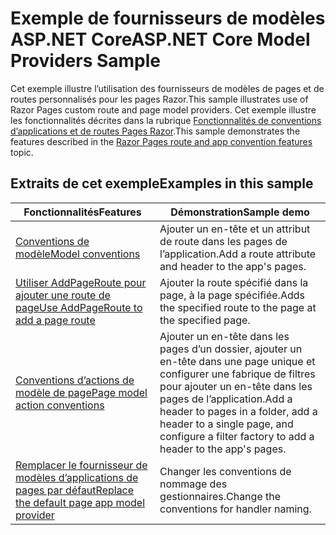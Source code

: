 # <a name="aspnet-core-model-providers-sample"></a><span data-ttu-id="3e4df-101">Exemple de fournisseurs de modèles ASP.NET Core</span><span class="sxs-lookup"><span data-stu-id="3e4df-101">ASP.NET Core Model Providers Sample</span></span>

<span data-ttu-id="3e4df-102">Cet exemple illustre l’utilisation des fournisseurs de modèles de pages et de routes personnalisés pour les pages Razor.</span><span class="sxs-lookup"><span data-stu-id="3e4df-102">This sample illustrates use of Razor Pages custom route and page model providers.</span></span> <span data-ttu-id="3e4df-103">Cet exemple illustre les fonctionnalités décrites dans la rubrique [Fonctionnalités de conventions d’applications et de routes Pages Razor](https://docs.microsoft.com/aspnet/core/mvc/razor-pages/razor-pages-convention-features).</span><span class="sxs-lookup"><span data-stu-id="3e4df-103">This sample demonstrates the features described in the [Razor Pages route and app convention features](https://docs.microsoft.com/aspnet/core/mvc/razor-pages/razor-pages-convention-features) topic.</span></span>

## <a name="examples-in-this-sample"></a><span data-ttu-id="3e4df-104">Extraits de cet exemple</span><span class="sxs-lookup"><span data-stu-id="3e4df-104">Examples in this sample</span></span>

| <span data-ttu-id="3e4df-105">Fonctionnalités</span><span class="sxs-lookup"><span data-stu-id="3e4df-105">Features</span></span> | <span data-ttu-id="3e4df-106">Démonstration</span><span class="sxs-lookup"><span data-stu-id="3e4df-106">Sample demo</span></span> |
| -------- | ----------- |
| [<span data-ttu-id="3e4df-107">Conventions de modèle</span><span class="sxs-lookup"><span data-stu-id="3e4df-107">Model conventions</span></span>](https://docs.microsoft.com/aspnet/core/mvc/razor-pages/razor-pages-convention-features#model-conventions) | <span data-ttu-id="3e4df-108">Ajouter un en-tête et un attribut de route dans les pages de l’application.</span><span class="sxs-lookup"><span data-stu-id="3e4df-108">Add a route attribute and header to the app's pages.</span></span> |
| [<span data-ttu-id="3e4df-109">Utiliser AddPageRoute pour ajouter une route de page</span><span class="sxs-lookup"><span data-stu-id="3e4df-109">Use AddPageRoute to add a page route</span></span>](https://docs.microsoft.com/aspnet/core/mvc/razor-pages/razor-pages-convention-features#configure-a-page-route) | <span data-ttu-id="3e4df-110">Ajouter la route spécifié dans la page, à la page spécifiée.</span><span class="sxs-lookup"><span data-stu-id="3e4df-110">Adds the specified route to the page at the specified page.</span></span> |
| [<span data-ttu-id="3e4df-111">Conventions d’actions de modèle de page</span><span class="sxs-lookup"><span data-stu-id="3e4df-111">Page model action conventions</span></span>](https://docs.microsoft.com/aspnet/core/mvc/razor-pages/razor-pages-convention-features#page-model-action-conventions) | <span data-ttu-id="3e4df-112">Ajouter un en-tête dans les pages d’un dossier, ajouter un en-tête dans une page unique et configurer une fabrique de filtres pour ajouter un en-tête dans les pages de l’application.</span><span class="sxs-lookup"><span data-stu-id="3e4df-112">Add a header to pages in a folder, add a header to a single page, and configure a filter factory to add a header to the app's pages.</span></span> |
| [<span data-ttu-id="3e4df-113">Remplacer le fournisseur de modèles d’applications de pages par défaut</span><span class="sxs-lookup"><span data-stu-id="3e4df-113">Replace the default page app model provider</span></span>](https://docs.microsoft.com/aspnet/core/mvc/razor-pages/razor-pages-convention-features#replace-the-default-page-app-model-provider) | <span data-ttu-id="3e4df-114">Changer les conventions de nommage des gestionnaires.</span><span class="sxs-lookup"><span data-stu-id="3e4df-114">Change the conventions for handler naming.</span></span> |
